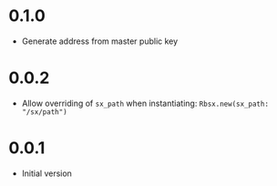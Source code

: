 # 0.1.0

- Generate address from master public key

# 0.0.2

- Allow overriding of `sx_path` when instantiating: `Rbsx.new(sx_path: "/sx/path")`

# 0.0.1

- Initial version
